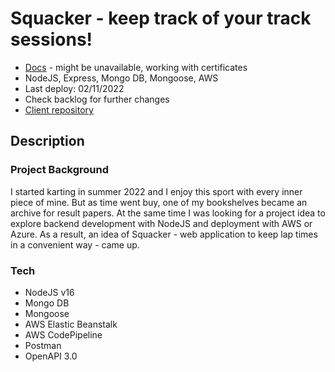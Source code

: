 # Squacker - keep track of your track sessions!
- [Docs](http://trackerapi-env.eba-ndvpxezg.eu-north-1.elasticbeanstalk.com/docs/) - might be unavailable, working with certificates
- NodeJS, Express, Mongo DB, Mongoose, AWS
- Last deploy: 02/11/2022
- Check backlog for further changes
- [Client repository](https://github.com/arly-0/-Track-session-results-tracker-client)

## Description

### Project Background
I started karting in summer 2022 and I enjoy this sport with every inner piece of mine. 
But as time went buy, one of my bookshelves became an archive for result papers.
At the same time I was looking for a project idea to explore backend development with NodeJS and deployment with AWS or Azure.
As a result, an idea of Squacker - web application to keep lap times in a convenient way - came up.

### Tech
- NodeJS v16
- Mongo DB
- Mongoose
- AWS Elastic Beanstalk
- AWS CodePipeline
- Postman
- OpenAPI 3.0
